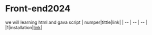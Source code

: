# Front-end2024
 we will learning html and gava script 
| numper|tittle|link|
| -- | -- | -- |
|1|installation|[link](./classes/class1.md)|
